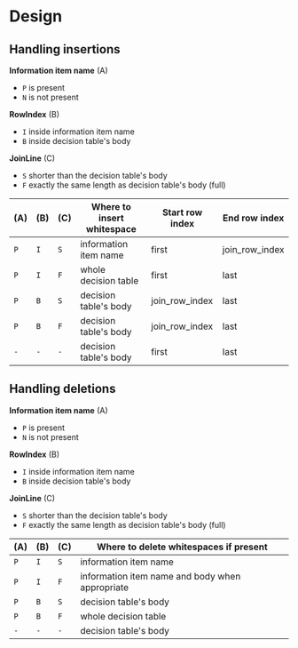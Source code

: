 # Design

## Handling insertions

**Information item name** (A)

- `P` is present
- `N` is not present

**RowIndex** (B)

- `I` inside information item name
- `B` inside decision table's body

**JoinLine** (C)

- `S` shorter than the decision table's body
- `F` exactly the same length as decision table's body (full)

| (A) | (B) | (C) | Where to insert whitespace | Start row index | End row index  |
|-----|-----|-----|----------------------------|-----------------|----------------|
| `P` | `I` | `S` | information item name      | first           | join_row_index |
| `P` | `I` | `F` | whole decision table       | first           | last           |
| `P` | `B` | `S` | decision table's body      | join_row_index  | last           |
| `P` | `B` | `F` | decision table's body      | join_row_index  | last           |
| `-` | `-` | `-` | decision table's body      | first           | last           |

## Handling deletions

**Information item name** (A)

- `P` is present
- `N` is not present

**RowIndex** (B)

- `I` inside information item name
- `B` inside decision table's body

**JoinLine** (C)

- `S` shorter than the decision table's body
- `F` exactly the same length as decision table's body (full)

| (A) | (B) | (C) | Where to delete whitespaces if present          |
|-----|-----|-----|-------------------------------------------------|
| `P` | `I` | `S` | information item name                           |
| `P` | `I` | `F` | information item name and body when appropriate |
| `P` | `B` | `S` | decision table's body                           |
| `P` | `B` | `F` | whole decision table                            |
| `-` | `-` | `-` | decision table's body                           |

